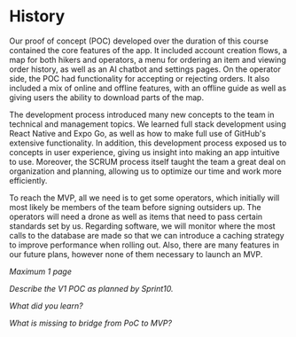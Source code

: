 # History

Our proof of concept (POC) developed over the duration of this course contained the core features of the app. It included account creation flows, a map for both hikers and operators, a menu for ordering an item and viewing order history, as well as an AI chatbot and settings pages. On the operator side, the POC had functionality for accepting or rejecting orders. It also included a mix of online and offline features, with an offline guide as well as giving users the ability to download parts of the map. 

The development process introduced many new concepts to the team in technical and management topics. We learned full stack development using React Native and Expo Go, as well as how to make full use of GitHub's extensive functionality. In addition, this development process exposed us to concepts in user experience, giving us insight into making an app intuitive to use. Moreover, the SCRUM process itself taught the team a great deal on organization and planning, allowing us to optimize our time and work more efficiently.

To reach the MVP, all we need is to get some operators, which initially will most likely be members of the team before signing outsiders up. The operators will need a drone as well as items that need to pass certain standards set by us. Regarding software, we will monitor where the most calls to the database are made so that we can introduce a caching strategy to improve performance when rolling out. Also, there are many features in our future plans, however none of them necessary to launch an MVP.

*Maximum 1 page*

*Describe the V1 POC as planned by Sprint10.*

*What did you learn?*

*What is missing to bridge from PoC to MVP?*

